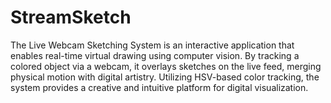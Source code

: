 # StreamSketch

The Live Webcam Sketching System is an interactive application that enables real-time virtual drawing using computer vision. By tracking a colored object via a webcam, it overlays sketches on the live feed, merging physical motion with digital artistry. Utilizing HSV-based color tracking, the system provides a creative and intuitive platform for digital visualization.
